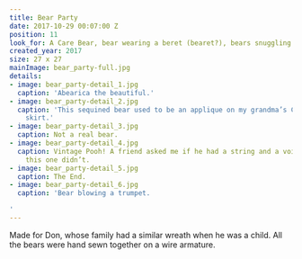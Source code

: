 ```yaml
---
title: Bear Party
date: 2017-10-29 00:07:00 Z
position: 11
look_for: A Care Bear, bear wearing a beret (bearet?), bears snuggling.
created_year: 2017
size: 27 x 27
mainImage: bear_party-full.jpg
details:
- image: bear_party-detail_1.jpg
  caption: 'Abearica the beautiful.'
- image: bear_party-detail_2.jpg
  caption: 'This sequined bear used to be an applique on my grandma’s Christmas tree
    skirt.'
- image: bear_party-detail_3.jpg
  caption: Not a real bear.
- image: bear_party-detail_4.jpg
  caption: Vintage Pooh! A friend asked me if he had a string and a voice box, but
    this one didn’t.
- image: bear_party-detail_5.jpg
  caption: The End.
- image: bear_party-detail_6.jpg
  caption: 'Bear blowing a trumpet.

'
---
```


Made for Don, whose family had a similar wreath when he was a child. All the bears were hand sewn together on a wire armature.
